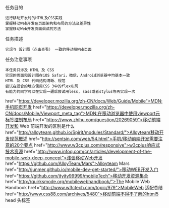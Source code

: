 任务目的

    进行移动开发时的HTML及CSS实践
    掌握移动Web开发在页面架构和布局的方法及差异性
    掌握移动Web开发页面调试的方法

任务描述

    实现与 设计图（点击查看） 一致的移动端Web页面

任务注意事项

    本任务只涉及 HTML 及 CSS
    实现的页面和设计图在iOS Safari，微信，Android浏览器中均基本一致
    HTML 及 CSS 代码结构清晰、规范
    尝试在适合的地方使用CSS 3中的flex布局
    有能力的同学可以在实现一遍后尝试用less, sass或者stylus等再实现一次



 href="https://developer.mozilla.org/zh-CN/docs/Web/Guide/Mobile">MDN:手机网页开发
 href="https://developer.mozilla.org/zh-CN/docs/Mobile/Viewport_meta_tag">MDN:在移动浏览器中使用viewport元标签控制布局
 href="https://www.zhihu.com/question/20269059">移动前端开发和 Web 前端开发的区别是什么
 href="http://alloyteam.github.io/Spirit/modules/Standard/">Alloyteam移动开发规范概述
 href="http://sentsin.com/web/54.html">手机/移动前端开发需要注意的20个要点
 href="http://www.w3cplus.com/responsive">w3cplus响应式技术资源
 href="http://www.infoq.com/cn/articles/development-of-the-mobile-web-deep-concept">浅谈移动Web开发
 href="https://github.com/AlloyTeam/Mars">Alloyteam Mars
 href="http://junmer.github.io/mobile-dev-get-started/">移动WEB开发入门
 href="https://github.com/jtyjty99999/mobileTech">移动开发资源集合
 href="http://quirksmode.org/mobilewebhandbook/">The Mobile Web Handbook
 href="http://www.w3ctech.com/topic/979">MobileWeb 适配总结
 href="http://www.css88.com/archives/5480">移动前端不得不了解的html5 head 头标签
